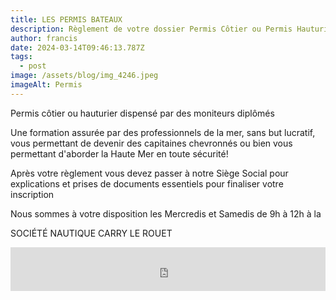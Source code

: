 ```yaml
---
title: LES PERMIS BATEAUX
description: Règlement de votre dossier Permis Côtier ou Permis Hauturier
author: francis
date: 2024-03-14T09:46:13.787Z
tags:
  - post
image: /assets/blog/img_4246.jpeg
imageAlt: Permis
---
```

Permis côtier ou hauturier dispensé par des moniteurs diplômés 

Une formation assurée par des professionnels de la mer, sans but lucratif, vous permettant de devenir des capitaines chevronnés ou bien vous permettant d'aborder la Haute Mer en toute sécurité!

Après votre règlement vous devez passer à notre Siège Social pour explications et prises de documents essentiels pour finaliser votre inscription

Nous sommes à votre disposition les Mercredis et Samedis de 9h à 12h à la 

SOCIÉTÉ NAUTIQUE CARRY LE ROUET

<iframe id="haWidget" allowtransparency="true" src="https://www.helloasso.com/associations/societe-nautique-carry/evenements/formations-aux-permis-plaisance/widget-bouton" style="width: 100%; height: 70px; border: none;"></iframe>